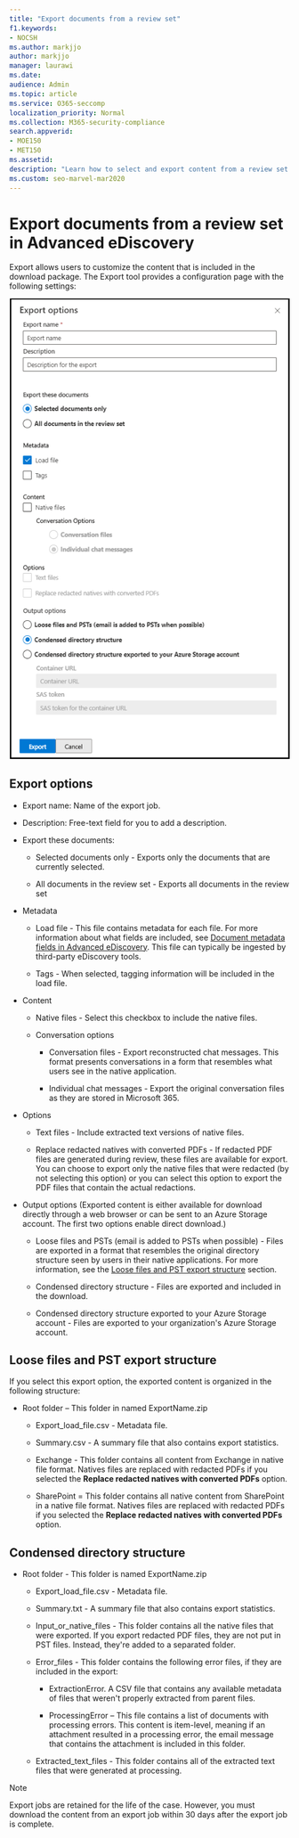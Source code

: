 ```yaml
---
title: "Export documents from a review set"
f1.keywords:
- NOCSH
ms.author: markjjo
author: markjjo
manager: laurawi
ms.date: 
audience: Admin
ms.topic: article
ms.service: O365-seccomp
localization_priority: Normal
ms.collection: M365-security-compliance
search.appverid:
- MOE150
- MET150
ms.assetid: 
description: "Learn how to select and export content from a review set for presentations or external reviews."
ms.custom: seo-marvel-mar2020
---
```


# Export documents from a review set in Advanced eDiscovery

Export allows users to customize the content that is included in the download package. The Export tool provides a configuration page with the following settings:

![Options for exporting items from a review set](../media/bcfc72c7-4a01-4697-9e16-2965b7f04fdb.png)

## Export options

- Export name: Name of the export job.

- Description: Free-text field for you to add a description.

- Export these documents:

  - Selected documents only - Exports only the documents that are currently selected.
  
  - All documents in the review set - Exports all documents in the review set

- Metadata
  
  - Load file - This file contains metadata for each file. For more information about what fields are included, see [Document metadata fields in Advanced eDiscovery](document-metadata-fields-in-Advanced-eDiscovery.md). This file can typically be ingested by third-party eDiscovery tools.
  
  - Tags - When selected, tagging information will be included in the load file.

- Content
  
  - Native files - Select this checkbox to include the native files.
  
  - Conversation options
    
    - Conversation files - Export reconstructed chat messages. This format presents conversations in a form that resembles what users see in the native application.
    
    - Individual chat messages - Export the original conversation files as they are stored in Microsoft 365.

- Options

  - Text files - Include extracted text versions of native files.
  
  - Replace redacted natives with converted PDFs - If redacted PDF files are generated during review, these files are available for export. You can choose to export only the native files that were redacted (by not selecting this option) or you can select this option to export the PDF files that contain the actual redactions.

- Output options (Exported content is either available for download directly through a web browser or can be sent to an Azure Storage account. The first two options enable direct download.)
  
  - Loose files and PSTs (email is added to PSTs when possible) - Files are exported in a format that resembles the original directory structure seen by users in their native applications.  For more information, see the [Loose files and PST export structure](#loose-files-and-pst-export-structure) section.
  
  - Condensed directory structure - Files are exported and included in the download.
  
  - Condensed directory structure exported to your Azure Storage account - Files are exported to your organization's Azure Storage account.

## Loose files and PST export structure

If you select this export option, the exported content is organized in the following structure:

- Root folder – This folder in named ExportName.zip
  
  - Export_load_file.csv - Metadata file.
  
  - Summary.csv - A summary file that also contains export statistics.
  
  - Exchange - This folder contains all content from Exchange in native file format. Natives files are replaced with redacted PDFs if you selected the **Replace redacted natives with converted PDFs** option.
  
  - SharePoint = This folder contains all native content from SharePoint in a native file format. Natives files are replaced with redacted PDFs if you selected the **Replace redacted natives with converted PDFs** option.

## Condensed directory structure

- Root folder - This folder is named ExportName.zip
  
  - Export_load_file.csv - Metadata file.
  
  - Summary.txt - A summary file that also contains export statistics.
  
  - Input_or_native_files - This folder contains all the native files that were exported. If you export redacted PDF files, they are not put in PST files. Instead, they're added to a separated folder.
  
  - Error_files - This folder contains the following error files, if they are included in the export:
    
    - ExtractionError. A CSV file that contains any available metadata of files that weren't properly extracted from parent files.
    
    - ProcessingError – This file contains a list of documents with processing errors. This content is item-level, meaning if an attachment resulted in a processing error, the email message that contains the attachment is included in this folder.
  
  - Extracted_text_files - This folder contains all of the extracted text files that were generated at processing.

> [!NOTE]
> Export jobs are retained for the life of the case. However, you must download the content from an export job within 30 days after the export job is complete.
